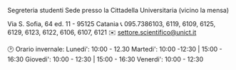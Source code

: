 Segreteria studenti
Sede presso la Cittadella Universitaria (vicino la mensa)

Via S. Sofia, 64 ed. 11 - 95125 Catania
📞 095.7386103, 6119, 6109, 6125, 6129, 6123, 6122, 6106, 6107, 6121
✉️ settore.scientifico@unict.it

🕑 Orario invernale:
Lunedi': 10:00 - 12.30
Martedi': 10:00 -12:30 | 15:00 - 16:30
Giovedi': 10:00 - 12:30 | 15:00 - 16:30
Venerdi': 10:00 - 12:30
